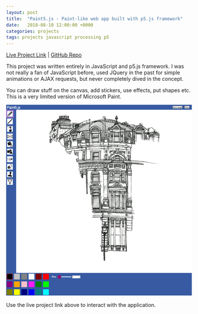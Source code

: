 ```yaml
---
layout: post
title:  "Paint5.js - Paint-like web app built with p5.js framework"
date:   2018-08-10 12:00:00 +0000
categories: projects
tags: projects javascript processing p5
---
```

[Live Project Link](https://paint5.netlify.app/) |
[GitHub Repo](https://github.com/gokhj/paint5js)

This project was written entirely in JavaScript and p5.js framework. I was not really a fan of JavaScript before, used JQuery in the past for simple animations or AJAX requests, but never completely dived in the concept.

You can draw stuff on the canvas, add stickers, use effects, put shapes etc. This is a very limited version of Microsoft Paint.

![App Screenshot](/assets/paint5/paint5.png)

Use the live project link above to interact with the application.


